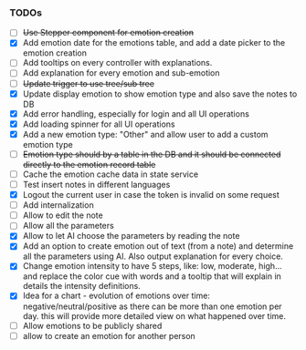 ### TODOs
- [ ] ~~Use Stepper component for emotion creation~~
- [X] Add emotion date for the emotions table, and add a date picker to the emotion creation 
- [ ] Add tooltips on every controller with explanations. 
- [ ] Add explanation for every emotion and sub-emotion
- [ ] ~~Update trigger to use tree/sub tree~~
- [X] Update display emotion to show emotion type and also save the notes to DB
- [X] Add error handling, especially for login and all UI operations
- [X] Add loading spinner for all UI operations
- [X] Add a new emotion type: "Other" and allow user to add a custom emotion type
- [ ] ~~Emotion type should by a table in the DB and it should be connected directly to the emotion record table~~
- [ ] Cache the emotion cache data in state service
- [ ] Test insert notes in different languages
- [X] Logout the current user in case the token is invalid on some request
- [ ] Add internalization
- [ ] Allow to edit the note 
- [ ] Allow all the parameters
- [X] Allow to let AI choose the parameters by reading the note
- [X] Add an option to create emotion out of text (from a note) and determine all the parameters using AI. Also output explanation for every choice.
- [X] Change emotion intensity to have 5 steps, like: low, moderate, high... and replace the color cue with words and a tooltip that will explain in details the intensity definitions.
- [X] Idea for a chart - evolution of emotions over time: negative/neutral/positive as there can be more than one emotion per day. this will provide more detailed view on what happened over time.
- [ ] Allow emotions to be publicly shared
- [ ] allow to create an emotion for another person